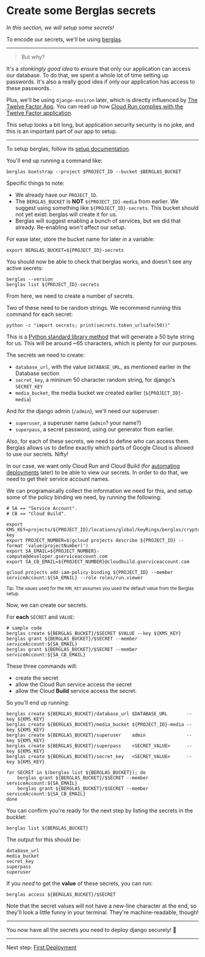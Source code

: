 # Create some Berglas secrets

*In this section, we will setup some secrets!*

To encode our secrets, we'll be using [berglas](https://github.com/GoogleCloudPlatform/berglas).

----

> But why? 

It's a *stonkingly good idea* to ensure that only our application can access our database. To do that, we spent a whole lot of time setting up passwords. It's also a really good idea if only our application has access to these passwords. 

Plus, we'll be using `django-environ` later, which is directly influenced by [The Twelve Factor App](https://12factor.net/). You can read up how [Cloud Run complies with the Twelve Factor application](https://cloud.google.com/blog/products/serverless/a-dozen-reasons-why-cloud-run-complies-with-the-twelve-factor-app-methodology).

This setup looks a bit long, but application security security is no joke, and this is an important part of our app to setup. 

---

To setup berglas, follow its [setup documentation](https://github.com/GoogleCloudPlatform/berglas#setup). 

You'll end up running a command like: 

```
berglas bootstrap --project $PROJECT_ID --bucket $BERGLAS_BUCKET
```

Specific things to note: 

* We already have our `PROJECT_ID`.
* The `BERGLAS_BUCKET` is **NOT** `${PROJECT_ID}-media` from earlier. We suggest using something like `${PROJECT_ID}-secrets`. This bucket should not yet exist: berglas will create it for us. 
* Berglas will suggest enabling a bunch of services, but we did that already. Re-enabling won't affect our setup. 

For ease later, store the bucket name for later in a variable: 

```
export BERGLAS_BUCKET=${PROJECT_ID}-secrets
```

You should now be able to check that berglas works, and doesn't see any active secrets: 

```
berglas --version
berglas list ${PROJECT_ID}-secrets
```

From here, we need to create a number of secrets. 

Two of these need to be random strings. We recommend running this command for each secret: 

```
python -c "import secrets; print(secrets.token_urlsafe(50))"
```

This is a [Python standard library method](https://docs.python.org/3/library/secrets.html#secrets.token_urlsafe) that will generate a 50 byte string for us. This will be around ~65 characters, which is plenty for our purposes.

The secrets we need to create: 

 * `database_url`, with the value `DATABASE_URL`, as mentioned earlier in the Database section
 * `secret_key`, a mininum 50 character random string, for django's `SECRET_KEY`
 * `media_bucket`, the media bucket we created earlier (`${PROJECT_ID}-media`)

And for the django admin (`/admin`), we'll need our superuser: 

 * `superuser`, a superuser name (`admin`? your name?)
 * `superpass`, a secret password, using our generator from earlier. 

 
Also, for each of these secrets, we need to define *who* can access them. Berglas allows us to define exactly which parts of Google Cloud is allowed to use our secrets. Nifty!

In our case, we want only Cloud Run and Cloud Build (for [automating deployments](60-ongoing-deployment.md) later) to be able to view our secrets. In order to do that, we need to get their service account names. 

We can programaically collect the information we need for this, and setup some of the policy binding we need, by running the following:

```
# SA == "Service Account". 
# CB == "Cloud Build". 

export KMS_KEY=projects/${PROJECT_ID}/locations/global/keyRings/berglas/cryptoKeys/berglas-key
export PROJECT_NUMBER=$(gcloud projects describe ${PROJECT_ID} --format 'value(projectNumber)')
export SA_EMAIL=${PROJECT_NUMBER}-compute@developer.gserviceaccount.com
export SA_CB_EMAIL=${PROJECT_NUMBER}@cloudbuild.gserviceaccount.com

gcloud projects add-iam-policy-binding ${PROJECT_ID} --member serviceAccount:${SA_EMAIL} --role roles/run.viewer
```

<small>Tip: The vaues used for the `KMS_KEY` assumes you used the default value from the Berglas setup.</small>

Now, we can create our secrets. 

For **each** `SECRET` and `VALUE`:

```
# sample code
berglas create ${BERGLAS_BUCKET}/$SECRET $VALUE --key ${KMS_KEY}
berglas grant ${BERGLAS_BUCKET}/$SECRET --member serviceAccount:${SA_EMAIL}
berglas grant ${BERGLAS_BUCKET}/$SECRET --member serviceAccount:${SA_CB_EMAIL}
```

These three commands will: 

 * create the secret
 * allow the Cloud Run service access the secret
 * allow the Cloud **Build** service access the secret. 

So you'll end up running: 

```
berglas create ${BERGLAS_BUCKET}/database_url $DATABASE_URL       --key ${KMS_KEY}
berglas create ${BERGLAS_BUCKET}/media_bucket ${PROJECT_ID}-media --key ${KMS_KEY}
berglas create ${BERGLAS_BUCKET}/superuser    admin               --key ${KMS_KEY}
berglas create ${BERGLAS_BUCKET}/superpass    <SECRET_VALUE>      --key ${KMS_KEY}
berglas create ${BERGLAS_BUCKET}/secret_key   <SECRET_VALUE>      --key ${KMS_KEY}

for SECRET in $(berglas list ${BERGLAS_BUCKET}); do
	berglas grant ${BERGLAS_BUCKET}/$SECRET --member serviceAccount:${SA_EMAIL}
	berglas grant ${BERGLAS_BUCKET}/$SECRET --member serviceAccount:${SA_CB_EMAIL}
done

```

You can confirm you're ready for the next step by listing the secrets in the bucklet: 

```
berglas list ${BERGLAS_BUCKET}
```

The output for this should be: 

```
database_url
media_bucket
secret_key
superpass
superuser
```
 
If you *need* to get the **value** of these secrets, you can run: 

```
berglas access ${BERGLAS_BUCKET}/$SECRET
```

Note that the secret values will not have a new-line character at the end, so they'll look a little funny in your terminal. They're machine-readable, though!

---

You now have all the secrets you need to deploy django securely! 🤫

---

Next step: [First Deployment](50-first-deployment.md)